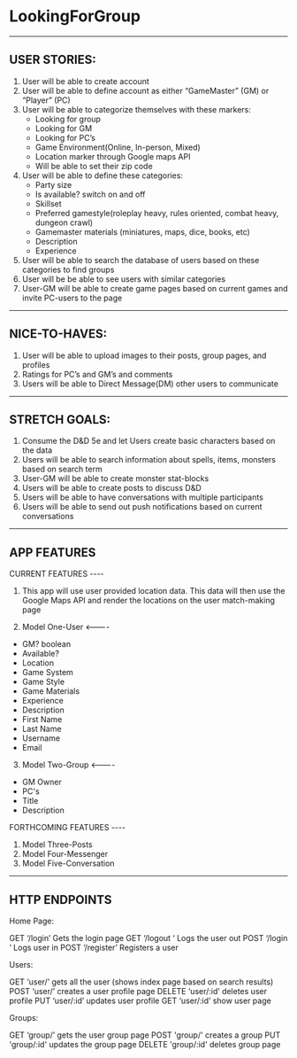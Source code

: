 # LookingForGroup

------------
USER STORIES:
------------
1. User will be able to create account
2. User will be able to define account as either “GameMaster” (GM) or “Player” (PC)
3. User will be able to categorize themselves with these markers:
    - Looking for group
    - Looking for GM 
    - Looking for PC’s
    - Game Environment(Online, In-person, Mixed)
    - Location marker through Google maps API
    - Will be able to set their zip code
4. User will be able to define these categories:
    - Party size
    - Is available? switch on and off
    - Skillset
    - Preferred gamestyle(roleplay heavy, rules oriented, combat heavy, dungeon crawl)
    - Gamemaster materials (miniatures, maps, dice, books, etc)
    - Description
    - Experience
5. User will be able to search the database of users based on these categories to find groups
6. User will be be able to see users with similar categories
7. User-GM will be able to create game pages based on current games and invite PC-users to the page

------------
NICE-TO-HAVES:
------------

1. User will be able to upload images to their posts, group pages, and profiles
2. Ratings for PC’s and GM’s and comments 
3. Users will be able to Direct Message(DM) other users to communicate

------------
STRETCH GOALS:
------------
1. Consume the D&D 5e and let Users create basic characters based on the data
2. Users will be able to search information about spells, items, monsters based on search term
3. User-GM will be able to create monster stat-blocks
4. Users will be able to create posts to discuss D&D
5. Users will be able to have conversations with multiple participants
6. Users will be able to send out push notifications based on current conversations


------------
APP FEATURES
------------

CURRENT FEATURES ----

1. This app will use user provided location data. This data will then use the Google Maps API and render the locations on the user match-making page

2. Model One-User <----
- GM? boolean
- Available?
- Location
- Game System
- Game Style
- Game Materials
- Experience 
- Description
- First Name
- Last Name
- Username
- Email


3. Model Two-Group <----
- GM Owner
- PC's
- Title
- Description

FORTHCOMING FEATURES ----
1. Model Three-Posts
2. Model Four-Messenger
3. Model Five-Conversation

--------
HTTP ENDPOINTS
--------

Home Page:

GET ‘/login’ Gets the login page
GET ‘/logout ‘ Logs the user out
POST ‘/login ‘ Logs user in
POST ‘/register’ Registers a user 

Users:

GET ‘user/’ gets all the user (shows index page based on search results)
POST ‘user/’ creates a user profile page
DELETE ‘user/:id’ deletes user profile
PUT ‘user/:id’ updates user profile
GET ‘user/:id’ show user page

Groups:

GET ‘group/’ gets the user group page
POST 'group/' creates a group
PUT 'group/:id' updates the group page
DELETE 'group/:id' deletes group page

